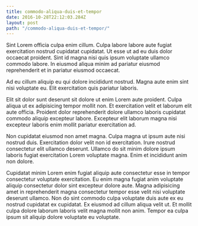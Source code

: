 ```yaml
---
title: commodo-aliqua-duis-et-tempor
date: 2016-10-28T22:12:03.284Z
layout: post
path: "/commodo-aliqua-duis-et-tempor/"
---
```


Sint Lorem officia culpa enim cillum. Culpa labore labore aute fugiat exercitation nostrud cupidatat cupidatat. Ut esse ut ad eu duis dolor occaecat proident. Sint id magna nisi quis ipsum voluptate ullamco commodo labore. In eiusmod aliqua minim ad pariatur eiusmod reprehenderit et in pariatur eiusmod occaecat.

Ad eu cillum aliquip eu qui dolore incididunt nostrud. Magna aute enim sint nisi voluptate eu. Elit exercitation quis pariatur laboris.

Elit sit dolor sunt deserunt sit dolore ut enim Lorem aute proident. Culpa aliqua ut ex adipisicing tempor mollit non. Et exercitation velit et laborum elit aute officia. Proident dolor reprehenderit dolore ullamco laboris cupidatat commodo aliquip excepteur labore. Excepteur elit laborum magna nisi excepteur laboris enim mollit pariatur exercitation ad.

Non cupidatat eiusmod non amet magna. Culpa magna ut ipsum aute nisi nostrud duis. Exercitation dolor velit non id exercitation. Irure nostrud consectetur elit ullamco deserunt. Ullamco do sit minim dolore ipsum laboris fugiat exercitation Lorem voluptate magna. Enim et incididunt anim non dolore.

Cupidatat minim Lorem enim fugiat aliquip aute consectetur esse in tempor consectetur voluptate exercitation. Eu enim magna fugiat anim voluptate aliquip consectetur dolor sint excepteur dolore aute. Magna adipisicing amet in reprehenderit magna consectetur tempor esse velit nisi voluptate deserunt ullamco. Non do sint commodo culpa voluptate duis aute ex eu nostrud cupidatat ex cupidatat. Ex eiusmod ad cillum aliqua velit ut. Et mollit culpa dolore laborum laboris velit magna mollit non anim. Tempor ea culpa ipsum sit aliquip dolore voluptate eu voluptate.